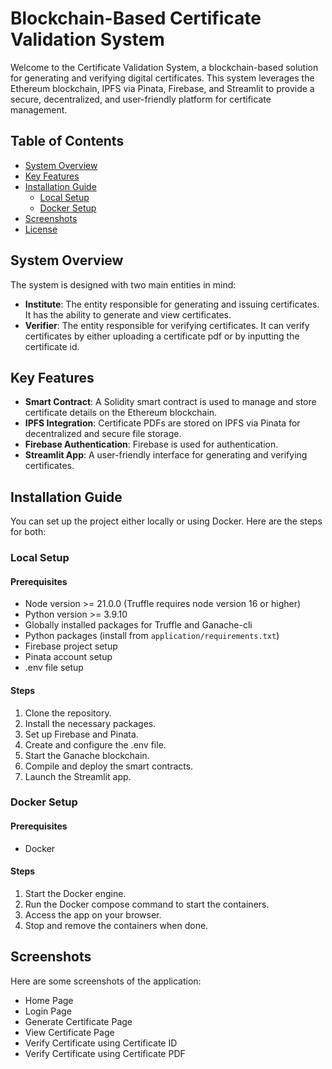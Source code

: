 # Blockchain-Based Certificate Validation System

Welcome to the Certificate Validation System, a blockchain-based solution for generating and verifying digital certificates. This system leverages the Ethereum blockchain, IPFS via Pinata, Firebase, and Streamlit to provide a secure, decentralized, and user-friendly platform for certificate management.

## Table of Contents
- [System Overview](#system-overview)
- [Key Features](#key-features)
- [Installation Guide](#installation-guide)
  - [Local Setup](#local-setup)
  - [Docker Setup](#docker-setup)
- [Screenshots](#screenshots)
- [License](#license)

## System Overview

The system is designed with two main entities in mind:

- **Institute**: The entity responsible for generating and issuing certificates. It has the ability to generate and view certificates.
- **Verifier**: The entity responsible for verifying certificates. It can verify certificates by either uploading a certificate pdf or by inputting the certificate id.

## Key Features

- **Smart Contract**: A Solidity smart contract is used to manage and store certificate details on the Ethereum blockchain.
- **IPFS Integration**: Certificate PDFs are stored on IPFS via Pinata for decentralized and secure file storage.
- **Firebase Authentication**: Firebase is used for authentication.
- **Streamlit App**: A user-friendly interface for generating and verifying certificates.

## Installation Guide

You can set up the project either locally or using Docker. Here are the steps for both:

### Local Setup

#### Prerequisites

- Node version >= 21.0.0 (Truffle requires node version 16 or higher)
- Python version >= 3.9.10
- Globally installed packages for Truffle and Ganache-cli
- Python packages (install from `application/requirements.txt`)
- Firebase project setup
- Pinata account setup
- .env file setup

#### Steps

1. Clone the repository.
2. Install the necessary packages.
3. Set up Firebase and Pinata.
4. Create and configure the .env file.
5. Start the Ganache blockchain.
6. Compile and deploy the smart contracts.
7. Launch the Streamlit app.

### Docker Setup

#### Prerequisites

- Docker

#### Steps

1. Start the Docker engine.
2. Run the Docker compose command to start the containers.
3. Access the app on your browser.
4. Stop and remove the containers when done.

## Screenshots

Here are some screenshots of the application:

- Home Page
- Login Page
- Generate Certificate Page
- View Certificate Page
- Verify Certificate using Certificate ID
- Verify Certificate using Certificate PDF